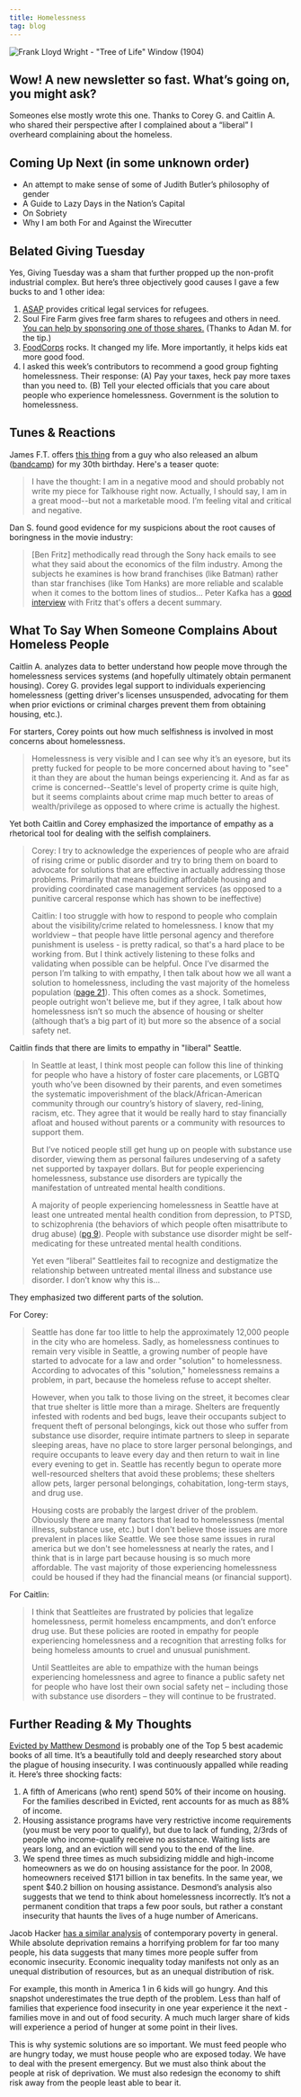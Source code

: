 ```yaml
---
title: Homelessness
tag: blog
---
```


![Frank Lloyd Wright - "Tree of Life" Window \(1904\)][1]

## Wow! A new newsletter so fast. What’s going on, you might ask?

Someones else mostly wrote this one. Thanks to Corey G. and Caitlin A. who shared their perspective after I complained about a “liberal” I overheard complaining about the homeless.

## Coming Up Next (in some unknown order)

* An attempt to make sense of some of Judith Butler’s philosophy of gender
* A Guide to Lazy Days in the Nation’s Capital
* On Sobriety
* Why I am both For and Against the Wirecutter

## Belated Giving Tuesday

Yes, Giving Tuesday was a sham that further propped up the non-profit industrial complex. But here’s three objectively good causes I gave a few bucks to and 1 other idea:

1. [ASAP][2] provides critical legal services for refugees.
2. ​Soul Fire Farm gives free farm shares to refugees and others in need. [You can help by sponsoring one of those shares.][3] (Thanks to Adan M. for the tip.)
3. [FoodCorps][4] rocks. It changed my life. More importantly, it helps kids eat more good food.
4. I asked this week’s contributors to recommend a good group fighting homelessness. Their response: (A) Pay your taxes, heck pay more taxes than you need to. (B) Tell your elected officials that you care about people who experience homelessness. Government is the solution to homelessness.

## Tunes & Reactions

James F.T. offers [this thing][5] from a guy who also released an album ([bandcamp][6]) for my 30th birthday. Here's a teaser quote:

> I have the thought: I am in a negative mood and should probably not write my piece for Talkhouse right now. Actually, I should say, I am in a great mood--but not a marketable mood. I’m feeling vital and critical and negative.

Dan S. found good evidence for my suspicions about the root causes of boringness in the movie industry:

> [Ben Fritz] methodically read through the Sony hack emails to see what they said about the economics of the film industry. Among the subjects he examines is how brand franchises (like Batman) rather than star franchises (like Tom Hanks) are more reliable and scalable when it comes to the bottom lines of studios… Peter Kafka has a [good interview][7] with Fritz that's offers a decent summary.

## What To Say When Someone Complains About Homeless People

Caitlin A. analyzes data to better understand how people move through the homelessness services systems (and hopefully ultimately obtain permanent housing). Corey G. provides legal support to individuals experiencing homelessness (getting driver's licenses unsuspended, advocating for them when prior evictions or criminal charges prevent them from obtaining housing, etc.).

For starters, Corey points out how much selfishness is involved in most concerns about homelessness.

> Homelessness is very visible and I can see why it’s an eyesore, but its pretty fucked for people to be more concerned about having to "see" it than they are about the human beings experiencing it. And as far as crime is concerned--Seattle's level of property crime is quite high, but it seems complaints about crime map much better to areas of wealth/privilege as opposed to where crime is actually the highest.

Yet both Caitlin and Corey emphasized the importance of empathy as a rhetorical tool for dealing with the selfish complainers.

> Corey: I try to acknowledge the experiences of people who are afraid of rising crime or public disorder and try to bring them on board to advocate for solutions that are effective in actually addressing those problems. Primarily that means building affordable housing and providing coordinated case management services (as opposed to a punitive carceral response which has shown to be ineffective)
>
> Caitlin: I too struggle with how to respond to people who complain about the visibility/crime related to homelessness. I know that my worldview – that people have little personal agency and therefore punishment is useless - is pretty radical, so that's a hard place to be working from. But I think actively listening to these folks and validating when possible can be helpful. Once I’ve disarmed the person I’m talking to with empathy, I then talk about how we all want a solution to homelessness, including the vast majority of the homeless population ([page 21][8]). This often comes as a shock. Sometimes, people outright won't believe me, but if they agree, I talk about how homelessness isn’t so much the absence of housing or shelter (although that’s a big part of it) but more so the absence of a social safety net.

Caitlin finds that there are limits to empathy in "liberal" Seattle.

> In Seattle at least, I think most people can follow this line of thinking for people who have a history of foster care placements, or LGBTQ youth who’ve been disowned by their parents, and even sometimes the systematic impoverishment of the black/African-American community through our country’s history of slavery, red-lining, racism, etc. They agree that it would be really hard to stay financially afloat and housed without parents or a community with resources to support them.
>
> But I’ve noticed people still get hung up on people with substance use disorder, viewing them as personal failures undeserving of a safety net supported by taxpayer dollars. But for people experiencing homelessness, substance use disorders are typically the manifestation of untreated mental health conditions.
>
> A majority of people experiencing homelessness in Seattle have at least one untreated mental health condition from depression, to PTSD, to schizophrenia (the behaviors of which people often misattribute to drug abuse) ([pg 9][8]). People with substance use disorder might be self-medicating for these untreated mental health conditions.
>
> Yet even “liberal” Seattleites fail to recognize and destigmatize the relationship between untreated mental illness and substance use disorder. I don’t know why this is…

They emphasized two different parts of the solution.

For Corey:

> Seattle has done far too little to help the approximately 12,000 people in the city who are homeless. Sadly, as homelessness continues to remain very visible in Seattle, a growing number of people have started to advocate for a law and order "solution" to homelessness. According to advocates of this "solution," homelessness remains a problem, in part, because the homeless refuse to accept shelter.
>
> However, when you talk to those living on the street, it becomes clear that true shelter is little more than a mirage. Shelters are frequently infested with rodents and bed bugs, leave their occupants subject to frequent theft of personal belongings, kick out those who suffer from substance use disorder, require intimate partners to sleep in separate sleeping areas, have no place to store larger personal belongings, and require occupants to leave every day and then return to wait in line every evening to get in. Seattle has recently begun to operate more well-resourced shelters that avoid these problems; these shelters allow pets, larger personal belongings, cohabitation, long-term stays, and drug use.
>
> Housing costs are probably the largest driver of the problem. Obviously there are many factors that lead to homelessness (mental illness, substance use, etc.) but I don't believe those issues are more prevalent in places like Seattle. We see those same issues in rural america but we don't see homelessness at nearly the rates, and I think that is in large part because housing is so much more affordable. The vast majority of those experiencing homelessness could be housed if they had the financial means (or financial support).

For Caitlin:

> I think that Seattleites are frustrated by policies that legalize homelessness, permit homeless encampments, and don’t enforce drug use. But these policies are rooted in empathy for people experiencing homelessness and a recognition that arresting folks for being homeless amounts to cruel and unusual punishment.
>
> Until Seattleites are able to empathize with the human beings experiencing homelessness and agree to finance a public safety net for people who have lost their own social safety net – including those with substance use disorders – they will continue to be frustrated.

## Further Reading & My Thoughts

[Evicted by Matthew Desmond][9] is probably one of the Top 5 best academic books of all time. It’s a beautifully told and deeply researched story about the plague of housing insecurity. I was continuously appalled while reading it. Here’s three shocking facts:

1. A fifth of Americans (who rent) spend 50% of their income on housing. For the families described in Evicted, rent accounts for as much as 88% of income.
2. Housing assistance programs have very restrictive income requirements (you must be very poor to qualify), but due to lack of funding, 2/3rds of people who income-qualify receive no assistance. Waiting lists are years long, and an eviction will send you to the end of the line.
3. We spend three times as much subsidizing middle and high-income homeowners as we do on housing assistance for the poor. In 2008, homeowners received $171 billion in tax benefits. In the same year, we spent $40.2 billion on housing assistance.
Desmond’s analysis also suggests that we tend to think about homelessness incorrectly. It’s not a permanent condition that traps a few poor souls, but rather a constant insecurity that haunts the lives of a huge number of Americans.

Jacob Hacker [has a similar analysis][10] of contemporary poverty in general. While absolute deprivation remains a horrifying problem for far too many people, his data suggests that many times more people suffer from economic insecurity. Economic inequality today manifests not only as an unequal distribution of resources, but as an unequal distribution of risk.

For example, this month in America 1 in 6 kids will go hungry. And this snapshot underestimates the true depth of the problem. Less than half of families that experience food insecurity in one year experience it the next - families move in and out of food security. A much much larger share of kids will experience a period of hunger at some point in their lives.

This is why systemic solutions are so important. We must feed people who are hungry today, we must house people who are exposed today. We have to deal with the present emergency. But we must also think about the people at risk of deprivation. We must also redesign the economy to shift risk away from the people least able to bear it.

[1]: gpdowney.github.io/assets/images/blogs/frank-lloyd-wright-window-homelessness.jpg
[2]: https://asylumadvocacy.org/donate
[3]: https://www.gofundme.com/soul-fire-solidarity-shares
[4]: https://foodcorps.org/donate/
[5]: https://www.talkhouse.com/how-to-dress-well-on-mark-fishers-theory-of-capitalist-realism/
[6]: https://howtodresswellmusic.bandcamp.com/album/the-anteroom
[7]: https://www.recode.net/2018/4/2/17190454/transcript-wall-street-journal-reporter-author-book-ben-fritz-movies-avengers-disney
[8]: https://www.documentcloud.org/documents/3480319-City-of-Seattle-Homeless-Needs-Assessment-March.html
[9]: http://www.evictedbook.com/
[10]: https://global.oup.com/academic/product/the-great-risk-shift-9780195335347?cc=us&lang=en&
